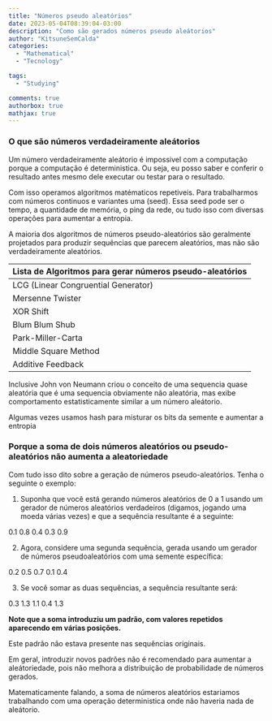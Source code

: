 ```yaml
---
title: "Números pseudo aleatórios"
date: 2023-05-04T08:39:04-03:00
description: "Como são gerados números pseudo aleátorios"
author: "KitsuneSemCalda"
categories:
  - "Mathematical"
  - "Tecnology"

tags:
  - "Studying"

comments: true
authorbox: true
mathjax: true
---
```


### O que são números verdadeiramente aleátorios

Um número verdadeiramente aleátorio é impossivel com a computação porque a computação é deterministica.
Ou seja, eu posso saber e conferir o resultado antes mesmo dele executar ou testar para o resultado.

Com isso operamos algoritmos matématicos repetiveis. Para trabalharmos com números continuos e variantes uma (seed).
Essa seed pode ser o tempo, a quantidade de memória, o ping da rede, ou tudo isso com diversas operações para aumentar a entropia.

A maioria dos algoritmos de números pseudo-aleatórios são geralmente projetados para produzir sequências que parecem aleatórios, mas não são verdadeiramente aleatórios.

| Lista de Algoritmos para gerar números pseudo-aleatórios |
|----------------------------------------------------------|
| LCG (Linear Congruential Generator)                      |
| Mersenne Twister                                         |
| XOR Shift                                                |
| Blum Blum Shub                                           |
| Park-Miller-Carta                                        |
| Middle Square Method                                     |
| Additive Feedback                                        |

Inclusive John von Neumann criou o conceito de uma sequencia quase aleatória que é uma sequencia obviamente não aleatória, mas exibe comportamento estatisticamente similar a um número aleátorio.

Algumas vezes usamos hash para misturar os bits da semente e aumentar a entropia



### **Porque a soma de dois números aleatórios ou pseudo-aleatórios não aumenta a aleatoriedade**

Com tudo isso dito sobre a geração de números pseudo-aleatórios. Tenha o seguinte o exemplo:

1. Suponha que você está gerando números aleatórios de 0 a 1 usando um gerador de números aleatórios verdadeiros (digamos, jogando uma moeda várias vezes) e que a sequência resultante é a seguinte:

0.1 0.8 0.4 0.3 0.9

2. Agora, considere uma segunda sequência, gerada usando um gerador de números pseudoaleatórios com uma semente específica:

0.2 0.5 0.7 0.1 0.4

3. Se você somar as duas sequências, a sequência resultante será:

0.3 1.3 1.1 0.4 1.3

**Note que a soma introduziu um padrão, com valores repetidos aparecendo em várias posições.** 

Este padrão não estava presente nas sequências originais.

Em geral, introduzir novos padrões não é recomendado para aumentar a aleátoriedade, pois não melhora a distribuição de probabilidade de números gerados.

Matematicamente falando, a soma de números aleatórios estariamos trabalhando com uma operação deterministica onde não haveria nada de aleátorio.
